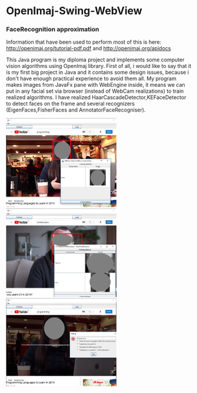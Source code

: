 # OpenImaj-Swing-WebView
### FaceRecognition approximation

Information that have been used to perform most of this is here: http://openimaj.org/tutorial-pdf.pdf and http://openimaj.org/apidocs

This Java program is my diploma project and implements some computer vision algorithms using OpenImaj library.
First of all, i would like to say that it is my first big project in Java and it contains some design issues, because i don't have enough practical experience to avoid them all.
My program makes images from JavaFx pane with WebEngine inside, it means we can put in any facial set via browser (instead of WebCam realizations) to train realized algorithms.
I have realized HaarCascadeDetector,KEFaceDetector to detect faces on the frame and several recognizers (EigenFaces,FisherFaces and AnnotatorFaceRecogniser).

<img src="/img/KNN.png" width="300"> <img src="/img/dataset.png" width="300"> <img src="/img/settings.png" width="300">
